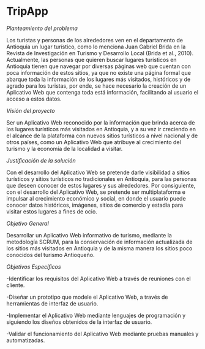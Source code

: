 # TripApp
*Planteamiento del problema*

Los turistas y personas de los alrededores ven en el departamento de Antioquia un lugar
turístico, como lo menciona Juan Gabriel Brida en la Revista de Investigación en Turismo y
Desarrollo Local (Brida et al., 2010).
Actualmente, las personas que quieren buscar lugares turísticos en Antioquia tienen que
navegar por diversas páginas web que cuentan con poca información de estos sitios, ya que
no existe una página formal que abarque toda la información de los lugares más visitados,
históricos y de agrado para los turistas, por ende, se hace necesario la creación de un
Aplicativo Web que contenga toda está información, facilitando al usuario el acceso a estos
datos.


*Visión del proyecto*

Ser un Aplicativo Web reconocido por la información que brinda acerca de los lugares
turísticos más visitados en Antioquia, y a su vez ir creciendo en el alcance de la plataforma
con nuevos sitios turísticos a nivel nacional y de otros países, como un Aplicativo Web que
atribuye al crecimiento del turismo y la economía de la localidad a visitar.


*Justificación de la solución*

Con el desarrollo del Aplicativo Web se pretende darle visibilidad a sitios turísticos y sitios
turísticos no tradicionales en Antioquia, para las personas que deseen conocer de estos
lugares y sus alrededores. Por consiguiente, con el desarrollo del Aplicativo Web, se
pretende ser multiplataforma e impulsar al crecimiento económico y social, en donde el
usuario puede conocer datos históricos, imágenes, sitios de comercio y estadía para visitar
estos lugares a fines de ocio.


*Objetivo General*

Desarrollar un Aplicativo Web informativo de turismo, mediante la metodología SCRUM,
para la conservación de información actualizada de los sitios más visitados en Antioquia y
de la misma manera los sitios poco conocidos del turismo Antioqueño.


*Objetivos Específicos*

-Identificar los requisitos del Aplicativo Web a través de reuniones con el cliente.

-Diseñar un prototipo que modele el Aplicativo Web, a través de herramientas de
interfaz de usuario.

-Implementar el Aplicativo Web mediante lenguajes de programación y siguiendo los
diseños obtenidos de la interfaz de usuario.

-Validar el funcionamiento del Aplicativo Web mediante pruebas manuales y automatizadas.
